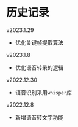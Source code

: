 # 历史记录

v2023.1.29

+   优化关键帧提取算法

v2023.1.8

+   优化语音转录的逻辑

v2022.12.30

+   语音识别采用`whisper`库

v2022.12.8

+   新增语音转文字功能

